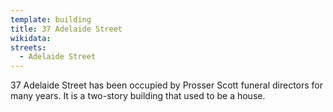 ```yaml
---
template: building
title: 37 Adelaide Street
wikidata: 
streets:
  - Adelaide Street
---
```


37 Adelaide Street has been occupied by Prosser Scott funeral directors for many years.
It is a two-story building that used to be a house.
